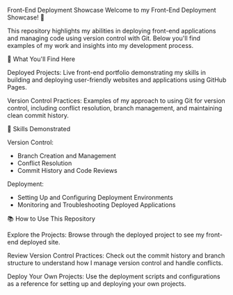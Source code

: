 Front-End Deployment Showcase
Welcome to my Front-End Deployment Showcase! 🎨

This repository highlights my abilities in deploying front-end applications and managing code using version control with Git. Below you'll find examples of my work and insights into my development process.


🚀 What You'll Find Here

Deployed Projects: Live front-end portfolio demonstrating my skills in building and deploying user-friendly websites and applications using GitHub Pages.

Version Control Practices: Examples of my approach to using Git for version control, including conflict resolution, branch management, and maintaining clean commit history.


🔧 Skills Demonstrated

Version Control:

- Branch Creation and Management
- Conflict Resolution
- Commit History and Code Reviews

Deployment:

- Setting Up and Configuring Deployment Environments
- Monitoring and Troubleshooting Deployed Applications


📚 How to Use This Repository

Explore the Projects: Browse through the deployed project to see my front-end deployed site.

Review Version Control Practices: Check out the commit history and branch structure to understand how I manage version control and handle conflicts.

Deploy Your Own Projects: Use the deployment scripts and configurations as a reference for setting up and deploying your own projects.

